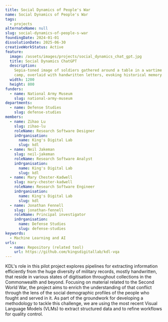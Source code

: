 ```yaml
---
title: Social Dynamics of People's War
name: Social Dynamics of People's War
tags:
  - projects
alternateName: null
slug: social-dynamics-of-people-s-war
foundingDate: 2024-01-01
dissolutionDate: 2025-06-30
creativeWorkStatus: Active
feature:
  image: /assets/images/projects/social_dynamics_chat_gpt.jpg
  title: Social Dynamics ChatGPT
  description:
    Sepia-toned image of soldiers gathered around a table in a wartime
    camp, overlaid with handwritten letters, evoking historical memory.
  width: 1200
  height: 800
funders:
  - name: National Army Museum
    slug: national-army-museum
departments:
  - name: Defense Studies
    slug: defense-studies
members:
  - name: Zihao Lu
    slug: zihao-lu
    roleName: Research Software Designer
    inOrganisation:
      name: King's Digital Lab
      slug: kdl
  - name: Neil Jakeman
    slug: neil-jakeman
    roleName: Research Software Analyst
    inOrganisation:
      name: King's Digital Lab
      slug: kdl
  - name: Mary Chester-Kadwell
    slug: mary-chester-kadwell
    roleName: Research Software Engineer
    inOrganisation:
      name: King's Digital Lab
      slug: kdl
  - name: Jonathan Fennell
    slug: jonathan-fennell
    roleName: Principal investigator
    inOrganisation:
      name: Defense Studies
      slug: defense-studies
keywords:
  - Machine Learning and AI
urls:
  - name: Repository (related tool)
    url: https://github.com/kingsdigitallab/kdl-vqa
---
```


KDL's role in this pilot project explores pipelines for extracting information efficiently from the huge diversity of military records, mostly handwritten, that reside in various states of digitisation throughout collections in the Commonwealth and beyond. Focusing on material related to the Second World War, the project aims to enrich the understanding of that conflict through the lens of the social demographic profiles of the people who fought and served in it. As part of the groundwork for developing a methodology to tackle this challenge, we are using the most recent Visual Language Models (VLMs) to extract structured data and to refine workflows for quality control.
